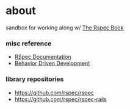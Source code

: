 # about

sandbox for working along w/ [The Rspec Book](http://pragprog.com/book/achbd/the-rspec-book)

### misc reference

- [RSpec Documentation](https://www.relishapp.com/rspec)
- [Behavior Driven Development](http://en.wikipedia.org/wiki/Behavior_Driven_Development)

### library repositories

- <https://github.com/rspec/rspec>
- <https://github.com/rspec/rspec-rails>
